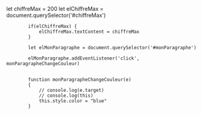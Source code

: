 let chiffreMax = 200
let elChiffreMax = document.querySelector('#chiffreMax')

            if(elChiffreMax) {
                elChiffreMax.textContent = chiffreMax
            }

            let elMonParagraphe = document.querySelector('#monParagraphe')

            elMonParagraphe.addEventListener('click', monParagrapheChangeCouleur)


            function monParagrapheChangeCouleur(e)
            {
                // console.log(e.target)
                // console.log(this)
                this.style.color = "blue"
            }